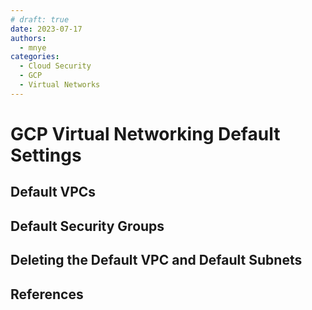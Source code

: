 ```yaml
---
# draft: true
date: 2023-07-17
authors:
  - mnye
categories:
  - Cloud Security
  - GCP
  - Virtual Networks
---
```


# GCP Virtual Networking Default Settings



<!-- more -->
## Default VPCs



## Default Security Groups



## Deleting the Default VPC and Default Subnets



## References

